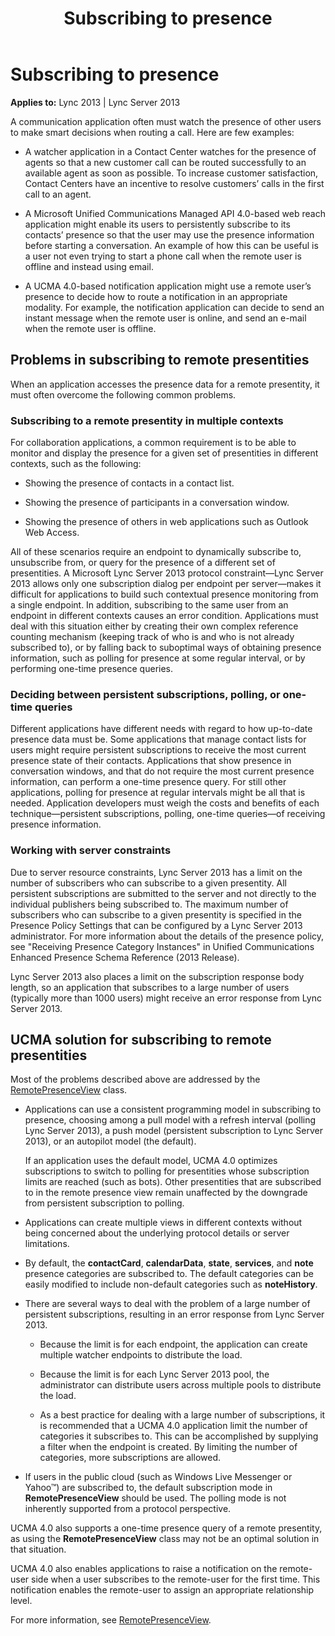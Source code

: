 ﻿---
title: Subscribing to presence
TOCTitle: Subscribing to presence
ms:assetid: 1ce5c2e2-d15c-46b7-8a21-c425223e8aef
ms:mtpsurl: https://msdn.microsoft.com/en-us/library/Dn465955(v=office.15)
ms:contentKeyID: 57102446
ms.date: 07/25/2014
mtps_version: v=office.15
---

# Subscribing to presence


**Applies to:** Lync 2013 | Lync Server 2013

A communication application often must watch the presence of other users to make smart decisions when routing a call. Here are few examples:

  - A watcher application in a Contact Center watches for the presence of agents so that a new customer call can be routed successfully to an available agent as soon as possible. To increase customer satisfaction, Contact Centers have an incentive to resolve customers’ calls in the first call to an agent.

  - A Microsoft Unified Communications Managed API 4.0-based web reach application might enable its users to persistently subscribe to its contacts’ presence so that the user may use the presence information before starting a conversation. An example of how this can be useful is a user not even trying to start a phone call when the remote user is offline and instead using email.

  - A UCMA 4.0-based notification application might use a remote user’s presence to decide how to route a notification in an appropriate modality. For example, the notification application can decide to send an instant message when the remote user is online, and send an e-mail when the remote user is offline.

## Problems in subscribing to remote presentities

When an application accesses the presence data for a remote presentity, it must often overcome the following common problems.

### Subscribing to a remote presentity in multiple contexts

For collaboration applications, a common requirement is to be able to monitor and display the presence for a given set of presentities in different contexts, such as the following:

  - Showing the presence of contacts in a contact list.

  - Showing the presence of participants in a conversation window.

  - Showing the presence of others in web applications such as Outlook Web Access.

All of these scenarios require an endpoint to dynamically subscribe to, unsubscribe from, or query for the presence of a different set of presentities. A Microsoft Lync Server 2013 protocol constraint—Lync Server 2013 allows only one subscription dialog per endpoint per server—makes it difficult for applications to build such contextual presence monitoring from a single endpoint. In addition, subscribing to the same user from an endpoint in different contexts causes an error condition. Applications must deal with this situation either by creating their own complex reference counting mechanism (keeping track of who is and who is not already subscribed to), or by falling back to suboptimal ways of obtaining presence information, such as polling for presence at some regular interval, or by performing one-time presence queries.

### Deciding between persistent subscriptions, polling, or one-time queries

Different applications have different needs with regard to how up-to-date presence data must be. Some applications that manage contact lists for users might require persistent subscriptions to receive the most current presence state of their contacts. Applications that show presence in conversation windows, and that do not require the most current presence information, can perform a one-time presence query. For still other applications, polling for presence at regular intervals might be all that is needed. Application developers must weigh the costs and benefits of each technique—persistent subscriptions, polling, one-time queries—of receiving presence information.

### Working with server constraints

Due to server resource constraints, Lync Server 2013 has a limit on the number of subscribers who can subscribe to a given presentity. All persistent subscriptions are submitted to the server and not directly to the individual publishers being subscribed to. The maximum number of subscribers who can subscribe to a given presentity is specified in the Presence Policy Settings that can be configured by a Lync Server 2013 administrator. For more information about the details of the presence policy, see "Receiving Presence Category Instances" in Unified Communications Enhanced Presence Schema Reference (2013 Release).

Lync Server 2013 also places a limit on the subscription response body length, so an application that subscribes to a large number of users (typically more than 1000 users) might receive an error response from Lync Server 2013.

## UCMA solution for subscribing to remote presentities

Most of the problems described above are addressed by the [RemotePresenceView](https://msdn.microsoft.com/en-us/library/hh381152\(v=office.15\)) class.

  - Applications can use a consistent programming model in subscribing to presence, choosing among a pull model with a refresh interval (polling Lync Server 2013), a push model (persistent subscription to Lync Server 2013), or an autopilot model (the default).
    
    If an application uses the default model, UCMA 4.0 optimizes subscriptions to switch to polling for presentities whose subscription limits are reached (such as bots). Other presentities that are subscribed to in the remote presence view remain unaffected by the downgrade from persistent subscription to polling.

  - Applications can create multiple views in different contexts without being concerned about the underlying protocol details or server limitations.

  - By default, the **contactCard**, **calendarData**, **state**, **services**, and **note** presence categories are subscribed to. The default categories can be easily modified to include non-default categories such as **noteHistory**.

  - There are several ways to deal with the problem of a large number of persistent subscriptions, resulting in an error response from Lync Server 2013.
    
      - Because the limit is for each endpoint, the application can create multiple watcher endpoints to distribute the load.
    
      - Because the limit is for each Lync Server 2013 pool, the administrator can distribute users across multiple pools to distribute the load.
    
      - As a best practice for dealing with a large number of subscriptions, it is recommended that a UCMA 4.0 application limit the number of categories it subscribes to. This can be accomplished by supplying a filter when the endpoint is created. By limiting the number of categories, more subscriptions are allowed.

  - If users in the public cloud (such as Windows Live Messenger or Yahoo™) are subscribed to, the default subscription mode in **RemotePresenceView** should be used. The polling mode is not inherently supported from a protocol perspective.

UCMA 4.0 also supports a one-time presence query of a remote presentity, as using the **RemotePresenceView** class may not be an optimal solution in that situation.

UCMA 4.0 also enables applications to raise a notification on the remote-user side when a user subscribes to the remote-user for the first time. This notification enables the remote-user to assign an appropriate relationship level.

For more information, see [RemotePresenceView](remotepresenceview.md).

